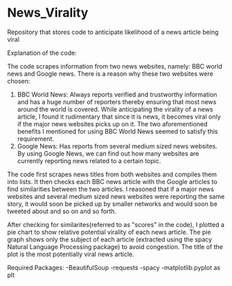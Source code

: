 # News_Virality
Repository that stores code to anticipate likelihood of a news article being viral


Explanation of the code: 

The code scrapes information from two news websites, namely: BBC world news and Google news. There is a reason why these two websites were chosen: 
1. BBC World News: Always reports verified and trustworthy information and has a huge number of reporters thereby ensuring that most news around the world is covered. 
While anticipating the virality of a news article, I found it rudimentary that since it is news, it becomes viral only if  the major news websites picks up on it. The two aforementioned benefits I mentioned for using BBC World News seemed to satisfy this requirement. 
2. Google News: Has reports from several medium sized news websites. By using Google News, we can find out how many websites are currently reporting news related to a certain topic.

The code first scrapes news titles from both websites and compiles them into lists. It then checks each BBC news article with the Google articles to find similarities between the two articles. I reasoned that if a major news websites and several medium sized news websites were reporting the same story, it would soon be picked up by smaller networks and would soon be tweeted about and so on and so forth. 

After checking for similarites(referred to as "scores" in the code), I plotted a pie chart to show relative potential virality of each news article. The pie graph shows only the subject of each article (extracted using the spacy Natural Language Processing package) to avoid congestion. The title of the plot is the most potentially viral news article. 

Required Packages: 
-BeautifulSoup
-requests
-spacy
-matplotlib.pyplot as plt
